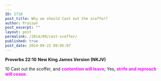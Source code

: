 ```yaml
---
---
ID: 1710
post_title: Why we should Cast out the scoffer?
author: Praison
post_excerpt: ""
layout: post
permalink: /2014/09/cast-scoffer/
published: true
post_date: 2014-09-22 09:05:07
---
```

<strong>Proverbs 22:10</strong>
<strong> New King James Version (NKJV)</strong>

10 Cast out the scoffer, and <strong><span style="color: #ff00ff;">contention will leave</span></strong>;
Yes, <span style="color: #ff00ff;"><strong>strife and reproach will cease</strong></span>.